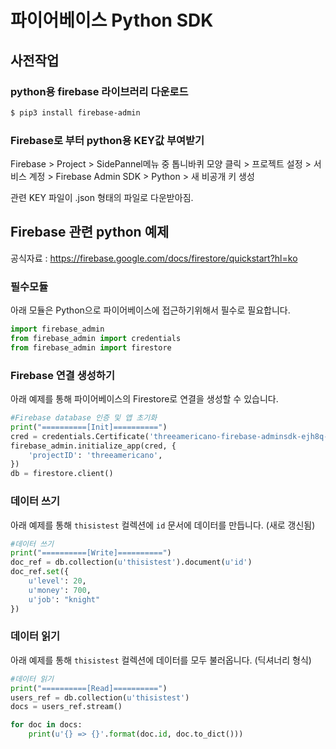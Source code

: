# 파이어베이스 Python SDK



## 사전작업

### python용 firebase 라이브러리 다운로드

```bash
$ pip3 install firebase-admin
```



### Firebase로 부터 python용 KEY값 부여받기

Firebase > Project > SidePannel메뉴 중 톱니바퀴 모양 클릭 > 프로젝트 설정 > 서비스 계정 > Firebase Admin SDK > Python > 새 비공개 키 생성

관련 KEY 파일이 .json 형태의 파일로 다운받아짐.



## Firebase 관련 python 예제

공식자료 : https://firebase.google.com/docs/firestore/quickstart?hl=ko



###  필수모듈

아래 모듈은 Python으로 파이어베이스에 접근하기위해서 필수로 필요합니다.

```python
import firebase_admin
from firebase_admin import credentials
from firebase_admin import firestore
```



### Firebase 연결 생성하기

아래 예제를 통해 파이어베이스의 Firestore로 연결을 생성할 수 있습니다.

```python
#Firebase database 인증 및 앱 초기화
print("==========[Init]==========")
cred = credentials.Certificate('threeamericano-firebase-adminsdk-ejh8q-d74c5b0c68.json')
firebase_admin.initialize_app(cred, {
	'projectID': 'threeamericano',
})
db = firestore.client()
```



### 데이터 쓰기

아래 예제를 통해 `thisistest` 컬렉션에 `id` 문서에 데이터를 만듭니다. (새로 갱신됨)

```python
#데이터 쓰기
print("==========[Write]==========")
doc_ref = db.collection(u'thisistest').document(u'id')
doc_ref.set({
    u'level': 20,
    u'money': 700,
    u'job': "knight"
})
```



### 데이터 읽기

아래 예제를 통해 `thisistest` 컬렉션에 데이터를 모두 불러옵니다. (딕셔너리 형식)

```python
#데이터 읽기
print("==========[Read]==========")
users_ref = db.collection(u'thisistest')
docs = users_ref.stream()

for doc in docs:
    print(u'{} => {}'.format(doc.id, doc.to_dict()))
```



